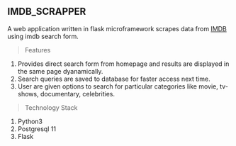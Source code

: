 ## IMDB_SCRAPPER

A web application written in flask microframework scrapes data from [IMDB](imdb.com) using imdb search form.

> Features
1. Provides direct search form from homepage and results are displayed in the same page dyanamically.
2. Search queries are saved to database for faster access next time.
3. User are given options to search for particular categories like movie, tv-shows, documentary, celebrities.

> Technology Stack
  1. Python3
  2. Postgresql 11
  3. Flask
